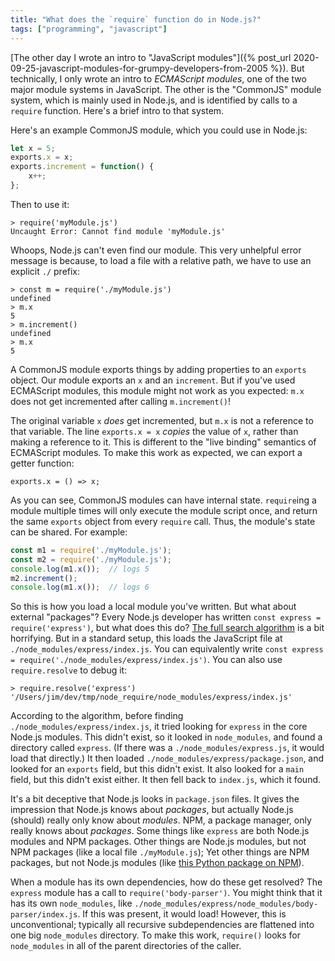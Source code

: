 ```yaml
---
title: "What does the `require` function do in Node.js?"
tags: ["programming", "javascript"]
---
```


[The other day I wrote an intro to "JavaScript modules"]({% post_url 2020-09-25-javascript-modules-for-grumpy-developers-from-2005 %}).
But technically, I only wrote an intro to _ECMAScript modules_,
one of the two major module systems in JavaScript.
The other is the "CommonJS" module system,
which is mainly used in Node.js,
and is identified by calls to a `require` function.
Here's a brief intro to that system.

Here's an example CommonJS module,
which you could use in Node.js:

```js
let x = 5;
exports.x = x;
exports.increment = function() {
	x++;
};
```

Then to use it:

```
> require('myModule.js')
Uncaught Error: Cannot find module 'myModule.js'
```

Whoops, Node.js can't even find our module.
This very unhelpful error message is because,
to load a file with a relative path,
we have to use an explicit `./` prefix:

```
> const m = require('./myModule.js')
undefined
> m.x
5
> m.increment()
undefined
> m.x
5
```

A CommonJS module exports things by adding properties to an `exports` object.
Our module exports an `x` and an `increment`.
But if you've used ECMAScript modules,
this module might not work as you expected:
`m.x` does not get incremented after calling `m.increment()`!

The original variable `x` _does_ get incremented,
but `m.x` is not a reference to that variable.
The line `exports.x = x` _copies_ the value of `x`,
rather than making a reference to it.
This is different to the "live binding" semantics of ECMAScript modules.
To make this work as expected, we can export a getter function:

```
exports.x = () => x;
```

As you can see, CommonJS modules can have internal state.
`require`ing a module multiple times will only execute the module script once,
and return the same `exports` object from every `require` call.
Thus, the module's state can be shared.
For example:

```js
const m1 = require('./myModule.js');
const m2 = require('./myModule.js');
console.log(m1.x());  // logs 5
m2.increment();
console.log(m1.x());  // logs 6
```

So this is how you load a local module you've written.
But what about external "packages"?
Every Node.js developer has written `const express = require('express')`,
but what does this do?
[The full search algorithm](https://nodejs.org/api/modules.html#modules_all_together)
is a bit horrifying.
But in a standard setup,
this loads the JavaScript file at `./node_modules/express/index.js`.
You can equivalently write `const express = require('./node_modules/express/index.js')`.
You can also use `require.resolve` to debug it:

```
> require.resolve('express')
'/Users/jim/dev/tmp/node_require/node_modules/express/index.js'
```

According to the algorithm,
before finding `./node_modules/express/index.js`,
it tried looking for `express` in the core Node.js modules.
This didn't exist, so it looked in `node_modules`,
and found a directory called `express`.
(If there was a `./node_modules/express.js`,
it would load that directly.)
It then loaded `./node_modules/express/package.json`,
and looked for an `exports` field, but this didn't exist.
It also looked for a `main` field, but this didn't exist either.
It then fell back to `index.js`, which it found.

It's a bit deceptive that Node.js looks in `package.json` files.
It gives the impression that Node.js knows about _packages_,
but actually Node.js (should) really only know about _modules_.
NPM, a package manager, only really knows about _packages_.
Some things like `express` are both Node.js modules and NPM packages.
Other things are Node.js modules, but not NPM packages (like a local file `./myModule.js`);
Yet other things are NPM packages, but not Node.js modules (like [this Python package on NPM](https://www.npmjs.com/package/npm-python)).

When a module has its own dependencies,
how do these get resolved?
The `express` module has a call to `require('body-parser')`.
You might think that it has its own `node_modules`,
like `./node_modules/express/node_modules/body-parser/index.js`.
If this was present, it would load!
However, this is unconventional;
typically all recursive subdependencies are flattened into one big `node_modules` directory.
To make this work,
`require()` looks for `node_modules` in all of the parent directories of the caller.
